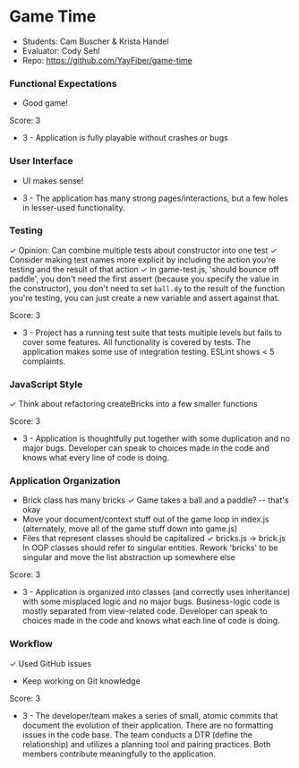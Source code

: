 # Game Time
* Students: Cam Buscher & Krista Handel
* Evaluator: Cody Sehl
* Repo: https://github.com/YayFiber/game-time

### Functional Expectations

- Good game!

Score: 3

* 3 - Application is fully playable without crashes or bugs

### User Interface

- UI makes sense!

* 3 - The application has many strong pages/interactions, but a few holes in lesser-used functionality.

### Testing

✓ Opinion: Can combine multiple tests about constructor into one test
✓ Consider making test names more explicit by including the action you're testing and the result of that action
✓ In game-test.js, 'should bounce off paddle', you don't need the first assert (because you specify the value in the constructor), you don't need to set `ball.dy` to the result of the function you're testing, you can just create a new variable and assert against that.

Score: 3

* 3 - Project has a running test suite that tests multiple levels but fails to cover some features. All functionality is covered by tests. The application makes some use of integration testing. ESLint shows < 5 complaints.

### JavaScript Style

✓ Think about refactoring createBricks into a few smaller functions

Score: 3

* 3 - Application is thoughtfully put together with some duplication and no major bugs. Developer can speak to choices made in the code and knows what every line of code is doing.

### Application Organization

- Brick class has many bricks
✓ Game takes a ball and a paddle? -- that's okay
- Move your document/context stuff out of the game loop in index.js (alternately, move all of the game stuff down into game.js)
- Files that represent classes should be capitalized
✓ bricks.js -> brick.js In OOP classes should refer to singular entities. Rework 'bricks' to be singular and move the list abstraction up somewhere else

Score: 3

* 3 - Application is organized into classes (and correctly uses inheritance) with some misplaced logic and no major bugs. Business-logic code is mostly separated from view-related code. Developer can speak to choices made in the code and knows what each line of code is doing.

### Workflow

✓ Used GitHub issues
- Keep working on Git knowledge

Score: 3

* 3 - The developer/team makes a series of small, atomic commits that document the evolution of their application. There are no formatting issues in the code base. The team conducts a DTR (define the relationship) and utilizes a planning tool and pairing practices. Both members contribute meaningfully to the application.
